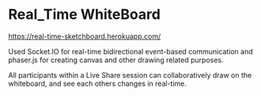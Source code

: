 # Real_Time WhiteBoard

https://real-time-sketchboard.herokuapp.com/

Used Socket.IO for real-time bidirectional event-based communication and phaser.js for creating canvas and other drawing related purposes.

All participants within a Live Share session can collaboratively draw on the whiteboard, and see each others changes in real-time.
